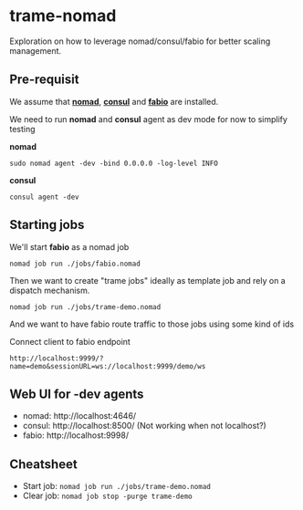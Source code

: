 # trame-nomad

Exploration on how to leverage nomad/consul/fabio for better scaling management.

## Pre-requisit

We assume that [__nomad__](https://learn.hashicorp.com/tutorials/nomad/get-started-install), [__consul__](https://learn.hashicorp.com/tutorials/consul/get-started-install) and [__fabio__](https://fabiolb.net/quickstart/) are installed.

We need to run __nomad__ and __consul__ agent as dev mode for now to simplify testing

__nomad__
```
sudo nomad agent -dev -bind 0.0.0.0 -log-level INFO
```

__consul__
```
consul agent -dev
```

## Starting jobs

We'll start __fabio__ as a nomad job

```
nomad job run ./jobs/fabio.nomad
```

Then we want to create "trame jobs" ideally as template job and rely on a dispatch mechanism.

```
nomad job run ./jobs/trame-demo.nomad
```

And we want to have fabio route traffic to those jobs using some kind of ids

Connect client to fabio endpoint

```
http://localhost:9999/?name=demo&sessionURL=ws://localhost:9999/demo/ws
```

## Web UI for -dev agents

- nomad:  http://localhost:4646/
- consul: http://localhost:8500/ (Not working when not localhost?)
- fabio:  http://localhost:9998/


## Cheatsheet

- Start job: `nomad job run ./jobs/trame-demo.nomad`
- Clear job: `nomad job stop -purge trame-demo`